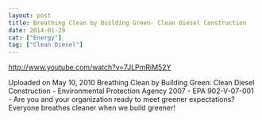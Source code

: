 ```yaml
---
layout: post
title: Breathing Clean by Building Green- Clean Diesel Construction
date: 2014-01-29
cat: ["Energy"]
tag: ["Clean Diesel"]
---
```


http://www.youtube.com/watch?v=7JLPmRiM52Y  

Uploaded on May 10, 2010
Breathing Clean by Building Green: Clean Diesel Construction - Environmental Protection Agency 2007 - EPA 902-V-07-001 - Are you and your organization ready to meet greener expectations? Everyone breathes cleaner when we build greener!